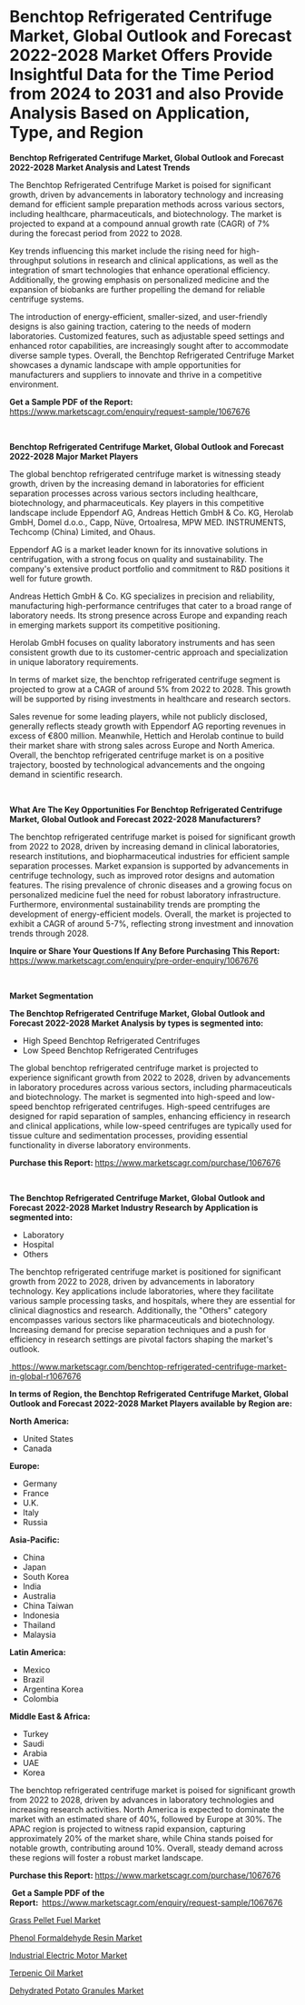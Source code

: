 <p><h1>Benchtop Refrigerated Centrifuge Market, Global Outlook and Forecast 2022-2028 Market Offers Provide Insightful Data for the Time Period from 2024 to 2031 and also Provide Analysis Based on Application, Type, and Region</h1></p><p><strong>Benchtop Refrigerated Centrifuge Market, Global Outlook and Forecast 2022-2028 Market Analysis and Latest Trends</strong></p>
<p><p>The Benchtop Refrigerated Centrifuge Market is poised for significant growth, driven by advancements in laboratory technology and increasing demand for efficient sample preparation methods across various sectors, including healthcare, pharmaceuticals, and biotechnology. The market is projected to expand at a compound annual growth rate (CAGR) of 7% during the forecast period from 2022 to 2028. </p><p>Key trends influencing this market include the rising need for high-throughput solutions in research and clinical applications, as well as the integration of smart technologies that enhance operational efficiency. Additionally, the growing emphasis on personalized medicine and the expansion of biobanks are further propelling the demand for reliable centrifuge systems. </p><p>The introduction of energy-efficient, smaller-sized, and user-friendly designs is also gaining traction, catering to the needs of modern laboratories. Customized features, such as adjustable speed settings and enhanced rotor capabilities, are increasingly sought after to accommodate diverse sample types. Overall, the Benchtop Refrigerated Centrifuge Market showcases a dynamic landscape with ample opportunities for manufacturers and suppliers to innovate and thrive in a competitive environment.</p></p>
<p><strong>Get a Sample PDF of the Report:&nbsp;</strong> <a href="https://www.marketscagr.com/enquiry/request-sample/1067676">https://www.marketscagr.com/enquiry/request-sample/1067676</a></p>
<p>&nbsp;</p>
<p><strong>Benchtop Refrigerated Centrifuge Market, Global Outlook and Forecast 2022-2028 Major Market Players</strong></p>
<p><p>The global benchtop refrigerated centrifuge market is witnessing steady growth, driven by the increasing demand in laboratories for efficient separation processes across various sectors including healthcare, biotechnology, and pharmaceuticals. Key players in this competitive landscape include Eppendorf AG, Andreas Hettich GmbH & Co. KG, Herolab GmbH, Domel d.o.o., Capp, Nüve, Ortoalresa, MPW MED. INSTRUMENTS, Techcomp (China) Limited, and Ohaus.</p><p>Eppendorf AG is a market leader known for its innovative solutions in centrifugation, with a strong focus on quality and sustainability. The company's extensive product portfolio and commitment to R&D positions it well for future growth.</p><p>Andreas Hettich GmbH & Co. KG specializes in precision and reliability, manufacturing high-performance centrifuges that cater to a broad range of laboratory needs. Its strong presence across Europe and expanding reach in emerging markets support its competitive positioning.</p><p>Herolab GmbH focuses on quality laboratory instruments and has seen consistent growth due to its customer-centric approach and specialization in unique laboratory requirements. </p><p>In terms of market size, the benchtop refrigerated centrifuge segment is projected to grow at a CAGR of around 5% from 2022 to 2028. This growth will be supported by rising investments in healthcare and research sectors. </p><p>Sales revenue for some leading players, while not publicly disclosed, generally reflects steady growth with Eppendorf AG reporting revenues in excess of €800 million. Meanwhile, Hettich and Herolab continue to build their market share with strong sales across Europe and North America. Overall, the benchtop refrigerated centrifuge market is on a positive trajectory, boosted by technological advancements and the ongoing demand in scientific research.</p></p>
<p>&nbsp;</p>
<p><strong>What Are The Key Opportunities For Benchtop Refrigerated Centrifuge Market, Global Outlook and Forecast 2022-2028 Manufacturers?</strong></p>
<p><p>The benchtop refrigerated centrifuge market is poised for significant growth from 2022 to 2028, driven by increasing demand in clinical laboratories, research institutions, and biopharmaceutical industries for efficient sample separation processes. Market expansion is supported by advancements in centrifuge technology, such as improved rotor designs and automation features. The rising prevalence of chronic diseases and a growing focus on personalized medicine fuel the need for robust laboratory infrastructure. Furthermore, environmental sustainability trends are prompting the development of energy-efficient models. Overall, the market is projected to exhibit a CAGR of around 5-7%, reflecting strong investment and innovation trends through 2028.</p></p>
<p><strong>Inquire or Share Your Questions If Any Before Purchasing This Report:</strong> <a href="https://www.marketscagr.com/enquiry/pre-order-enquiry/1067676">https://www.marketscagr.com/enquiry/pre-order-enquiry/1067676</a></p>
<p>&nbsp;</p>
<p><strong>Market Segmentation</strong></p>
<p><strong>The Benchtop Refrigerated Centrifuge Market, Global Outlook and Forecast 2022-2028 Market Analysis by types is segmented into:</strong></p>
<p><ul><li>High Speed Benchtop Refrigerated Centrifuges</li><li>Low Speed Benchtop Refrigerated Centrifuges</li></ul></p>
<p><p>The global benchtop refrigerated centrifuge market is projected to experience significant growth from 2022 to 2028, driven by advancements in laboratory procedures across various sectors, including pharmaceuticals and biotechnology. The market is segmented into high-speed and low-speed benchtop refrigerated centrifuges. High-speed centrifuges are designed for rapid separation of samples, enhancing efficiency in research and clinical applications, while low-speed centrifuges are typically used for tissue culture and sedimentation processes, providing essential functionality in diverse laboratory environments.</p></p>
<p><strong>Purchase this Report:&nbsp;</strong><a href="https://www.marketscagr.com/purchase/1067676">https://www.marketscagr.com/purchase/1067676</a></p>
<p>&nbsp;</p>
<p><strong>The Benchtop Refrigerated Centrifuge Market, Global Outlook and Forecast 2022-2028 Market Industry Research by Application is segmented into:</strong></p>
<p><ul><li>Laboratory</li><li>Hospital</li><li>Others</li></ul></p>
<p><p>The benchtop refrigerated centrifuge market is positioned for significant growth from 2022 to 2028, driven by advancements in laboratory technology. Key applications include laboratories, where they facilitate various sample processing tasks, and hospitals, where they are essential for clinical diagnostics and research. Additionally, the "Others" category encompasses various sectors like pharmaceuticals and biotechnology. Increasing demand for precise separation techniques and a push for efficiency in research settings are pivotal factors shaping the market's outlook.</p></p>
<p><a href="https://www.marketscagr.com/benchtop-refrigerated-centrifuge-market-in-global-r1067676">&nbsp;https://www.marketscagr.com/benchtop-refrigerated-centrifuge-market-in-global-r1067676</a></p>
<p><strong>In terms of Region, the Benchtop Refrigerated Centrifuge Market, Global Outlook and Forecast 2022-2028 Market Players available by Region are:</strong></p>
<p>
    <p> <strong> North America: </strong>
        <ul>
            <li>United States</li>
            <li>Canada</li>
        </ul>
        </p> 
    <p> <strong> Europe: </strong>
        <ul>
            <li>Germany</li>
            <li>France</li>
            <li>U.K.</li>
            <li>Italy</li>
            <li>Russia</li>
        </ul>
        </p> 
    <p> <strong> Asia-Pacific: </strong>
        <ul>
            <li>China</li>
            <li>Japan</li>
            <li>South Korea</li>
            <li>India</li>
            <li>Australia</li>
            <li>China Taiwan</li>
            <li>Indonesia</li>
            <li>Thailand</li>
            <li>Malaysia</li>
        </ul>
        </p> 
    <p> <strong> Latin America: </strong>
        <ul>
            <li>Mexico</li>
            <li>Brazil</li>
            <li>Argentina Korea</li>
            <li>Colombia</li>
        </ul>
        </p> 
    <p> <strong> Middle East & Africa: </strong>
        <ul>
            <li>Turkey</li>
            <li>Saudi</li>
            <li>Arabia</li>
            <li>UAE</li>
            <li>Korea</li>
        </ul>
    </p>
    </p>
<p><p>The benchtop refrigerated centrifuge market is poised for significant growth from 2022 to 2028, driven by advances in laboratory technologies and increasing research activities. North America is expected to dominate the market with an estimated share of 40%, followed by Europe at 30%. The APAC region is projected to witness rapid expansion, capturing approximately 20% of the market share, while China stands poised for notable growth, contributing around 10%. Overall, steady demand across these regions will foster a robust market landscape.</p></p>
<p><strong>Purchase this Report: </strong><a href="https://www.marketscagr.com/purchase/1067676">https://www.marketscagr.com/purchase/1067676</a></p>
<p>&nbsp;<strong>Get a Sample PDF of the Report:&nbsp;&nbsp;</strong><a href="https://www.marketscagr.com/enquiry/request-sample/1067676">https://www.marketscagr.com/enquiry/request-sample/1067676</a></p>
<p><strong></strong></p>
<p><p><a href="https://www.linkedin.com/pulse/future-innovation-global-grass-pellet-fuel-market-suwye?trackingId=TAxoAUnbSXaOnRzaTGsMNg%3D%3D">Grass Pellet Fuel Market</a></p><p><a href="https://issuu.com/reportprime-2/docs/phenol-formaldehyde-resin-market-si_b90ff61094cf4e">Phenol Formaldehyde Resin Market</a></p><p><a href="https://medium.com/@julia.vaughan5768/the-industrial-electric-motor-market-industry-provides-a-comprehensive-and-current-analysis-of-343d5fbc823b">Industrial Electric Motor Market</a></p><p><a href="https://issuu.com/reportprime-2/docs/terpenic-oil-market-size-2030.pptx_7ba74feae60926">Terpenic Oil Market</a></p><p><a href="https://medium.com/@deborahwillis76/the-dehydrated-potato-granules-market-is-anticipated-to-experience-significant-growth-with-a-9d0e0d2fd394">Dehydrated Potato Granules Market</a></p></p>